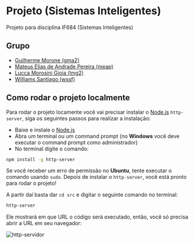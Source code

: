 # Projeto (Sistemas Inteligentes)

Projeto para disciplina IF684 (Sistemas Inteligentes)

## Grupo

- [Guilherme Morone (gma2)](https://github.com/guimorone)
- [Mateus Elias de Andrade Pereira (meap)](https://github.com/mateuseap)
- [Lucca Morosini Gioia (lmg2)](https://github.com/LuccaMorosiniGioia)
- [Williams Santiago (wssf)](https://github.com/wssantiago)

## Como rodar o projeto localmente

Para rodar o projeto locamente você vai precisar instalar o [Node.js](https://nodejs.org/en/) `http-server`, siga os seguintes passos para realizar a instalação:

- Baixe e instale o [Node.js](https://nodejs.org/en/)
- Abra um terminal ou um command prompt (no **Windows** você deve executar o command prompt como administrador)
- No terminal digite o comando:

```bash
npm install -g http-server
```
Se você receber um erro de permissão no **Ubuntu**, tente executar o comando usando `sudo`. Depois de instalar o `http-server`, você está pronto para rodar o projeto!

A partir daí basta dar `cd src` e digitar o seguinte comando no terminal:

```bash
http-server
```

Ele mostrará em que URL o código será executado, então, você só precisa abrir a URL em seu navegador:

![http-servidor](https://i.imgur.com/DMHbcdU.png)